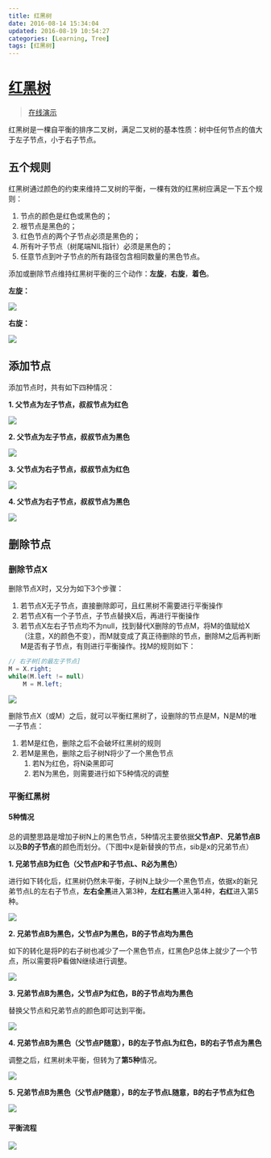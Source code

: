 ```yaml
---
title: 红黑树
date: 2016-08-14 15:34:04
updated: 2016-08-19 10:54:27
categories: [Learning, Tree]
tags: [红黑树]
---
```


# [红黑树](http://www.jianshu.com/p/210c2f4ca130)

> [在线演示](http://sandbox.runjs.cn/show/2nngvn8w)

红黑树是一棵自平衡的排序二叉树，满足二叉树的基本性质：树中任何节点的值大于左子节点，小于右子节点。

<!-- more -->

## 五个规则

红黑树通过颜色的约束来维持二叉树的平衡，一棵有效的红黑树应满足一下五个规则：

1. 节点的颜色是红色或黑色的；
2. 根节点是黑色的；
3. 红色节点的两个子节点必须是黑色的；
4. 所有叶子节点（树尾端NIL指针）必须是黑色的；
5. 任意节点到叶子节点的所有路径包含相同数量的黑色节点。

添加或删除节点维持红黑树平衡的三个动作：**左旋**，**右旋**，**着色**。

**左旋：**

![](http://7xt0u5.com1.z0.glb.clouddn.com/691c800b-c73e-4308-b920-a2814e63b51a.png)

**右旋：**

![](http://7xt0u5.com1.z0.glb.clouddn.com/29a6e54e-c51a-4ea9-9879-f3ea8e5e8898.png)


## 添加节点

添加节点时，共有如下四种情况：

**1. 父节点为左子节点，叔叔节点为红色**

![](http://7xt0u5.com1.z0.glb.clouddn.com/0276095b-e89c-4231-925a-8ce95f2edf7b.png)

**2. 父节点为左子节点，叔叔节点为黑色**

![](http://7xt0u5.com1.z0.glb.clouddn.com/63046423-8883-4c1d-ace1-5f8d41fcac4d.png)

**3. 父节点为右子节点，叔叔节点为红色**

![](http://7xt0u5.com1.z0.glb.clouddn.com/673ac674-f761-453b-9210-8fc2df1296f5.png)

**4. 父节点为右子节点，叔叔节点为黑色**

![](http://7xt0u5.com1.z0.glb.clouddn.com/5ddaaf03-5577-48b8-a5dc-ea3a46f2e124.png)


## 删除节点

### 删除节点X

删除节点X时，又分为如下3个步骤：

1. 若节点X无子节点，直接删除即可，且红黑树不需要进行平衡操作
2. 若节点X有一个子节点，子节点替换X后，再进行平衡操作
3. 若节点X左右子节点均不为null，找到替代X删除的节点M，将M的值赋给X（注意，X的颜色不变），而M就变成了真正待删除的节点，删除M之后再判断M是否有子节点，有则进行平衡操作。找M的规则如下：

```java
// 右子树[的最左子节点]
M = X.right;
while(M.left != null)
    M = M.left;
```

![](http://7xt0u5.com1.z0.glb.clouddn.com/d8b76800-d009-425d-a32f-c29fdcff3ab6.png)

删除节点X（或M）之后，就可以平衡红黑树了，设删除的节点是M，N是M的唯一子节点：

1. 若M是红色，删除之后不会破坏红黑树的规则
2. 若M是黑色，删除之后子树N将少了一个黑色节点
    1. 若N为红色，将N染黑即可
    2. 若N为黑色，则需要进行如下5种情况的调整

### 平衡红黑树

#### 5种情况

总的调整思路是增加子树N上的黑色节点，5种情况主要依据**父节点P**、**兄弟节点B**以及**B的子节点**的颜色而划分。（下图中x是新替换的节点，sib是x的兄弟节点）

**1. 兄弟节点B为红色（父节点P和子节点L、R必为黑色）**

进行如下转化后，红黑树仍然未平衡，子树N上缺少一个黑色节点，依据x的新兄弟节点L的左右子节点，**左右全黑**进入第3种，**左红右黑**进入第4种，**右红**进入第5种。

![](http://7xt0u5.com1.z0.glb.clouddn.com/2c72ca28-0b09-48c2-8f5c-7c2d46b9be9b.png)

**2. 兄弟节点B为黑色，父节点P为黑色，B的子节点均为黑色**

如下的转化是将P的右子树也减少了一个黑色节点，红黑色P总体上就少了一个节点，所以需要将P看做N继续进行调整。

![](http://7xt0u5.com1.z0.glb.clouddn.com/1fa5714c-c891-4f68-b8e6-967db587dd3d.png)

**3. 兄弟节点B为黑色，父节点P为红色，B的子节点均为黑色**

替换父节点和兄弟节点的颜色即可达到平衡。

![](http://7xt0u5.com1.z0.glb.clouddn.com/cdf05ad2-9902-4f15-ba47-6dcce49b0c44.png)

**4. 兄弟节点B为黑色（父节点P随意），B的左子节点L为红色，B的右子节点为黑色**

调整之后，红黑树未平衡，但转为了**第5种**情况。

![](http://7xt0u5.com1.z0.glb.clouddn.com/7a58d38e-ad5c-4838-9fcd-53286eebc2a4.png)

**5. 兄弟节点B为黑色（父节点P随意），B的左子节点L随意，B的右子节点为红色**

![](http://7xt0u5.com1.z0.glb.clouddn.com/9f3f99fa-a0d2-4e39-99cf-983a53b5b352.png)

#### 平衡流程

![](http://7xt0u5.com1.z0.glb.clouddn.com/52bb97be-0144-4593-8d23-cf0fbfab7cb6.png)


